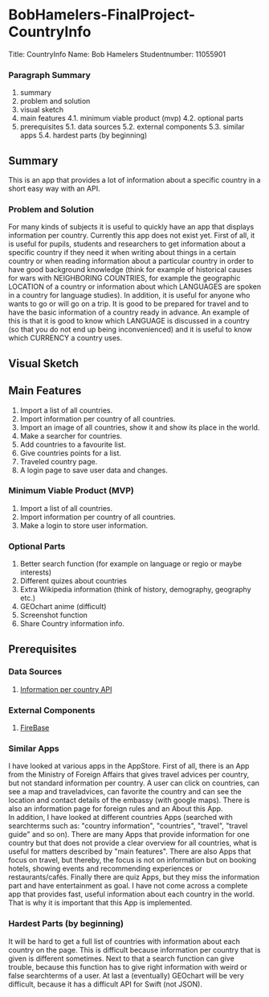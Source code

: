 # BobHamelers-FinalProject-CountryInfo

Title: CountryInfo
Name: Bob Hamelers
Studentnumber: 11055901

### Paragraph Summary
1. summary
2. problem and solution
3. visual sketch
4. main features
  4.1. minimum viable product (mvp)
  4.2. optional parts
5. prerequisites
  5.1. data sources
  5.2. external components
  5.3. similar apps
  5.4. hardest parts (by beginning)


## Summary
This is an app that provides a lot of information about a specific country in a short easy way with an API. 

### Problem and Solution
For many kinds of subjects it is useful to quickly have an app that displays information per country. Currently this app does not exist yet. First of all, it is useful for pupils, students and researchers to get information about a specific country if they need it when writing about things in a certain country or when reading information about a particular country in order to have good background knowledge (think for example of historical causes for wars with NEIGHBORING COUNTRIES, for example the geographic LOCATION of a country or information about which LANGUAGES are spoken in a country for language studies). In addition, it is useful for anyone who wants to go or will go on a trip. It is good to be prepared for travel and to have the basic information of a country ready in advance. An example of this is that it is good to know which LANGUAGE is discussed in a country (so that you do not end up being inconvenienced) and it is useful to know which CURRENCY a country uses.

## Visual Sketch

## Main Features
1. Import a list of all countries.
2. Import information per country of all countries.
3. Import an image of all countries, show it and show its place in the world.
4. Make a searcher for countries.
5. Add countries to a favourite list. 
6. Give countries points for a list. 
7. Traveled country page.
8. A login page to save user data and changes. 


### Minimum Viable Product (MVP)
1. Import a list of all countries.
2. Import information per country of all countries.
3. Make a login to store user information. 

### Optional Parts
1. Better search function (for example on language or regio or maybe interests)
2. Different quizes about countries
3. Extra Wikipedia information (think of history, demography, geography etc.)
4. GEOchart anime (difficult)
5. Screenshot function
6. Share Country information info. 

## Prerequisites

### Data Sources
1. [Information per country API](https://restcountries.eu)

### External Components
1. [FireBase](https://firebase.google.com)

### Similar Apps
I have looked at various apps in the AppStore. First of all, there is an App from the Ministry of Foreign Affairs that gives travel advices per country, but not standard information per country. A user can click on countries, can see a map and traveladvices, can favorite the country and can see the location and contact details of the embassy (with google maps). There is also an information page for foreign rules and an About this App.  
In addition, I have looked at different countries Apps (searched with searchterms such as: "country information", "countries", "travel", "travel guide" and so on). There are many Apps that provide information for one country but that does not provide a clear overview for all countries, what is useful for matters described by "main features". 
There are also Apps that focus on travel, but thereby, the focus is not on information but on booking hotels, showing events and recommending experiences or restaurants/cafés. 
Finally there are quiz Apps, but they miss the information part and have entertainment as goal. I have not come across a complete app that provides fast, useful information about each country in the world. That is why it is important that this App is implemented.

### Hardest Parts (by beginning)
It will be hard to get a full list of countries with information about each country on the page. This is difficult because information per country that is given is different sometimes. Next to that a search function can give trouble, because this function has to give right information with weird or false searchterms of a user. At last a (eventually) GEOchart will be very difficult, because it has a difficult API for Swift (not JSON).
